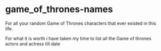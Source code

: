 # game_of_thrones-names

For all your random Game of Thrones characters that ever existed in this life.

For what it is worth i have taken my time to list all the Game of thrones actors and actress till date